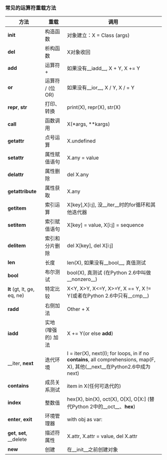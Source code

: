 ### 常见的运算符重载方法
| 方法                        | 重载               | 调用                                                                                                                        |
|-----------------------------|--------------------|-----------------------------------------------------------------------------------------------------------------------------|
| __init__                    | 构造函数           | 对象建立：X = Class (args)                                                                                                  |
| __del__                     | 析构函数           | X对象收回                                                                                                                   |
| __add__                     | 运算符 +           | 如果没有__iadd__,  X + Y, X += Y                                                                                            |
| __or__                      | 运算符 /  (位OR)   | 如果没有__ior__, X / Y, X / = Y                                                                                             |
| __repr__, __str__           | 打印、转换         | print(X), repr(X), str(X)                                                                                                   |
| __call__                    | 函数调用           | X(*args, **kargs)                                                                                                           |
| __getattr__                 | 点号运算           | X.undefined                                                                                                                 |
| __setattr__                 | 属性赋值语句       | X.any = value                                                                                                               |
| __delattr__                 | 属性删除           | del X.any                                                                                                                   |
| __getattribute__            | 属性获取           | X.any                                                                                                                       |
| __getitem__                 | 索引运算           | X[key],X[i:j], 没__iter__时的for循环和其他迭代器                                                                            |
| __setitem__                 | 索引赋值语句       | X[key] = value, X[i:j] = sequence                                                                                           |
| __delitem__                 | 索引和分片删除     | del X[key],  del X[i:j]                                                                                                     |
| __len__                     | 长度               | len(X), 如果没有__bool__,  真值测试                                                                                         |
| __bool__                    | 布尔测试           | bool(X), 真测试 (在Python 2.6中叫做__nonzero__)                                                                             |
| __lt__ (gt, lt, ge, eq, ne) | 特定比较           | X<Y, X>Y, X<=Y, X>=Y, X == Y, X != Y(或者在Python 2.6中只有__cmp__)                                                         |
| __radd__                    | 右侧加法           | Other + X                                                                                                                   |
| __iadd__                    | 实地 (增强的) 加法 | X += Y(or else __add__)                                                                                                     |
| __iter, __next__            | 迭代环境           | I = iter(X), next(I); for loops, in  if no __contains__, all comprehensions, map(F, X), 其他(__next__在Python2.6中成为next) |
| __contains__                | 成员关系测试       | item in X(任何可迭代的)                                                                                                     |
| __index__                   | 整数值             | hex(X), bin(X), oct(X), O[X], O[X:] (替代Python 2中的__oct__、__hex__)                                                      |
| __enter__, __exit__         | 环境管理器         | with obj as var:                                                                                                            |
| __get__, __set__, __delete  | 描述符属性         | X.attr, X.attr = value, del X.attr                                                                                          |
| __new__                     | 创建               | 在__init__之前创建对象                                                                                                      |
